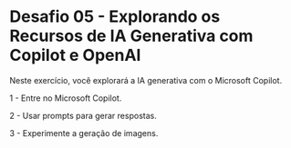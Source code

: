 # Desafio 05 - Explorando os Recursos de IA Generativa com Copilot e OpenAI

Neste exercício, você explorará a IA generativa com o Microsoft Copilot.

1 - Entre no Microsoft Copilot.

2 - Usar prompts para gerar respostas.

3 - Experimente a geração de imagens.
